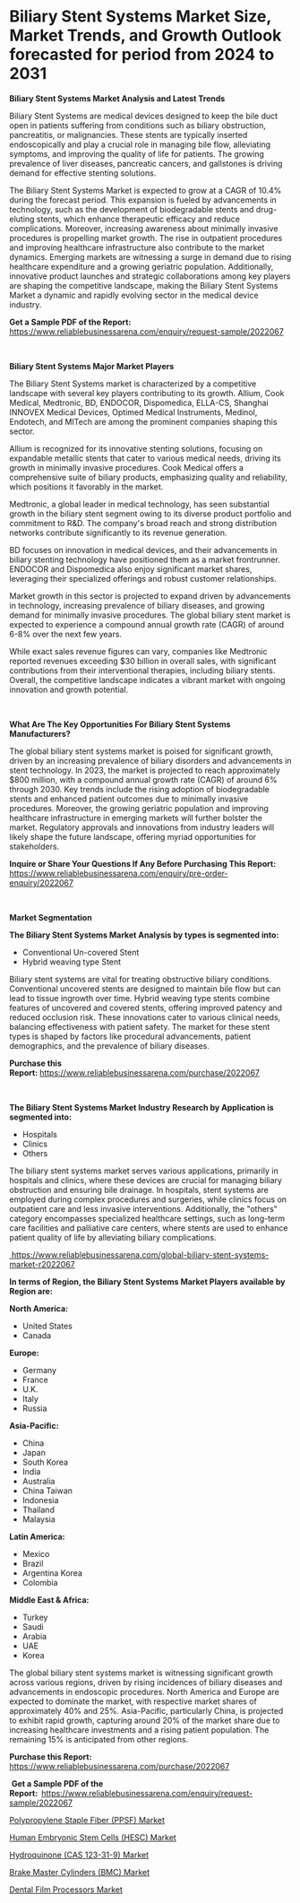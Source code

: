 <p><h1>Biliary Stent Systems Market Size, Market Trends, and Growth Outlook forecasted for period from 2024 to 2031</h1></p><p><strong>Biliary Stent Systems Market Analysis and Latest Trends</strong></p>
<p><p>Biliary Stent Systems are medical devices designed to keep the bile duct open in patients suffering from conditions such as biliary obstruction, pancreatitis, or malignancies. These stents are typically inserted endoscopically and play a crucial role in managing bile flow, alleviating symptoms, and improving the quality of life for patients. The growing prevalence of liver diseases, pancreatic cancers, and gallstones is driving demand for effective stenting solutions.</p><p>The Biliary Stent Systems Market is expected to grow at a CAGR of 10.4% during the forecast period. This expansion is fueled by advancements in technology, such as the development of biodegradable stents and drug-eluting stents, which enhance therapeutic efficacy and reduce complications. Moreover, increasing awareness about minimally invasive procedures is propelling market growth. The rise in outpatient procedures and improving healthcare infrastructure also contribute to the market dynamics. Emerging markets are witnessing a surge in demand due to rising healthcare expenditure and a growing geriatric population. Additionally, innovative product launches and strategic collaborations among key players are shaping the competitive landscape, making the Biliary Stent Systems Market a dynamic and rapidly evolving sector in the medical device industry.</p></p>
<p><strong>Get a Sample PDF of the Report:&nbsp;</strong> <a href="https://www.reliablebusinessarena.com/enquiry/request-sample/2022067?utm_campaign=1726&utm_medium=2&utm_source=Github&utm_content=ia&utm_term=28102024&utm_id=biliary-stent-systems">https://www.reliablebusinessarena.com/enquiry/request-sample/2022067</a></p>
<p>&nbsp;</p>
<p><strong>Biliary Stent Systems Major Market Players</strong></p>
<p><p>The Biliary Stent Systems market is characterized by a competitive landscape with several key players contributing to its growth. Allium, Cook Medical, Medtronic, BD, ENDOCOR, Dispomedica, ELLA-CS, Shanghai INNOVEX Medical Devices, Optimed Medical Instruments, Medinol, Endotech, and MITech are among the prominent companies shaping this sector.</p><p>Allium is recognized for its innovative stenting solutions, focusing on expandable metallic stents that cater to various medical needs, driving its growth in minimally invasive procedures. Cook Medical offers a comprehensive suite of biliary products, emphasizing quality and reliability, which positions it favorably in the market.</p><p>Medtronic, a global leader in medical technology, has seen substantial growth in the biliary stent segment owing to its diverse product portfolio and commitment to R&D. The company's broad reach and strong distribution networks contribute significantly to its revenue generation.</p><p>BD focuses on innovation in medical devices, and their advancements in biliary stenting technology have positioned them as a market frontrunner. ENDOCOR and Dispomedica also enjoy significant market shares, leveraging their specialized offerings and robust customer relationships.</p><p>Market growth in this sector is projected to expand driven by advancements in technology, increasing prevalence of biliary diseases, and growing demand for minimally invasive procedures. The global biliary stent market is expected to experience a compound annual growth rate (CAGR) of around 6-8% over the next few years.</p><p>While exact sales revenue figures can vary, companies like Medtronic reported revenues exceeding $30 billion in overall sales, with significant contributions from their interventional therapies, including biliary stents. Overall, the competitive landscape indicates a vibrant market with ongoing innovation and growth potential.</p></p>
<p>&nbsp;</p>
<p><strong>What Are The Key Opportunities For Biliary Stent Systems Manufacturers?</strong></p>
<p><p>The global biliary stent systems market is poised for significant growth, driven by an increasing prevalence of biliary disorders and advancements in stent technology. In 2023, the market is projected to reach approximately $800 million, with a compound annual growth rate (CAGR) of around 6% through 2030. Key trends include the rising adoption of biodegradable stents and enhanced patient outcomes due to minimally invasive procedures. Moreover, the growing geriatric population and improving healthcare infrastructure in emerging markets will further bolster the market. Regulatory approvals and innovations from industry leaders will likely shape the future landscape, offering myriad opportunities for stakeholders.</p></p>
<p><strong>Inquire or Share Your Questions If Any Before Purchasing This Report:</strong> <a href="https://www.reliablebusinessarena.com/enquiry/pre-order-enquiry/2022067?utm_campaign=1726&utm_medium=2&utm_source=Github&utm_content=ia&utm_term=28102024&utm_id=biliary-stent-systems">https://www.reliablebusinessarena.com/enquiry/pre-order-enquiry/2022067</a></p>
<p>&nbsp;</p>
<p><strong>Market Segmentation</strong></p>
<p><strong>The Biliary Stent Systems Market Analysis by types is segmented into:</strong></p>
<p><ul><li>Conventional Un-covered Stent</li><li>Hybrid weaving type Stent</li></ul></p>
<p><p>Biliary stent systems are vital for treating obstructive biliary conditions. Conventional uncovered stents are designed to maintain bile flow but can lead to tissue ingrowth over time. Hybrid weaving type stents combine features of uncovered and covered stents, offering improved patency and reduced occlusion risk. These innovations cater to various clinical needs, balancing effectiveness with patient safety. The market for these stent types is shaped by factors like procedural advancements, patient demographics, and the prevalence of biliary diseases.</p></p>
<p><strong>Purchase this Report:&nbsp;</strong><a href="https://www.reliablebusinessarena.com/purchase/2022067?utm_campaign=1726&utm_medium=2&utm_source=Github&utm_content=ia&utm_term=28102024&utm_id=biliary-stent-systems">https://www.reliablebusinessarena.com/purchase/2022067</a></p>
<p>&nbsp;</p>
<p><strong>The Biliary Stent Systems Market Industry Research by Application is segmented into:</strong></p>
<p><ul><li>Hospitals</li><li>Clinics</li><li>Others</li></ul></p>
<p><p>The biliary stent systems market serves various applications, primarily in hospitals and clinics, where these devices are crucial for managing biliary obstruction and ensuring bile drainage. In hospitals, stent systems are employed during complex procedures and surgeries, while clinics focus on outpatient care and less invasive interventions. Additionally, the "others" category encompasses specialized healthcare settings, such as long-term care facilities and palliative care centers, where stents are used to enhance patient quality of life by alleviating biliary complications.</p></p>
<p><a href="https://www.reliablebusinessarena.com/global-biliary-stent-systems-market-r2022067?utm_campaign=1726&utm_medium=2&utm_source=Github&utm_content=ia&utm_term=28102024&utm_id=biliary-stent-systems">&nbsp;https://www.reliablebusinessarena.com/global-biliary-stent-systems-market-r2022067</a></p>
<p><strong>In terms of Region, the Biliary Stent Systems Market Players available by Region are:</strong></p>
<p>
    <p> <strong> North America: </strong>
        <ul>
            <li>United States</li>
            <li>Canada</li>
        </ul>
        </p> 
    <p> <strong> Europe: </strong>
        <ul>
            <li>Germany</li>
            <li>France</li>
            <li>U.K.</li>
            <li>Italy</li>
            <li>Russia</li>
        </ul>
        </p> 
    <p> <strong> Asia-Pacific: </strong>
        <ul>
            <li>China</li>
            <li>Japan</li>
            <li>South Korea</li>
            <li>India</li>
            <li>Australia</li>
            <li>China Taiwan</li>
            <li>Indonesia</li>
            <li>Thailand</li>
            <li>Malaysia</li>
        </ul>
        </p> 
    <p> <strong> Latin America: </strong>
        <ul>
            <li>Mexico</li>
            <li>Brazil</li>
            <li>Argentina Korea</li>
            <li>Colombia</li>
        </ul>
        </p> 
    <p> <strong> Middle East & Africa: </strong>
        <ul>
            <li>Turkey</li>
            <li>Saudi</li>
            <li>Arabia</li>
            <li>UAE</li>
            <li>Korea</li>
        </ul>
    </p>
    </p>
<p><p>The global biliary stent systems market is witnessing significant growth across various regions, driven by rising incidences of biliary diseases and advancements in endoscopic procedures. North America and Europe are expected to dominate the market, with respective market shares of approximately 40% and 25%. Asia-Pacific, particularly China, is projected to exhibit rapid growth, capturing around 20% of the market share due to increasing healthcare investments and a rising patient population. The remaining 15% is anticipated from other regions.</p></p>
<p><strong>Purchase this Report: </strong><a href="https://www.reliablebusinessarena.com/purchase/2022067?utm_campaign=1726&utm_medium=2&utm_source=Github&utm_content=ia&utm_term=28102024&utm_id=biliary-stent-systems">https://www.reliablebusinessarena.com/purchase/2022067</a></p>
<p>&nbsp;<strong>Get a Sample PDF of the Report:&nbsp;&nbsp;</strong><a href="https://www.reliablebusinessarena.com/enquiry/request-sample/2022067?utm_campaign=1726&utm_medium=2&utm_source=Github&utm_content=ia&utm_term=28102024&utm_id=biliary-stent-systems">https://www.reliablebusinessarena.com/enquiry/request-sample/2022067</a></p>
<p><strong></strong></p>
<p><p><a href="https://www.linkedin.com/pulse/polypropylene-staple-fiber-ppsf-market-transformation-comparative-tgksc?utm_campaign=1726&utm_medium=2&utm_source=Github&utm_content=ia&utm_term=28102024&utm_id=biliary-stent-systems">Polypropylene Staple Fiber (PPSF) Market</a></p><p><a href="https://www.linkedin.com/pulse/human-embryonic-stem-cells-hesc-market-industry-landscape-erjle?trk=public_post_embed_feed-article-content&utm_campaign=1726&utm_medium=2&utm_source=Github&utm_content=ia&utm_term=28102024&utm_id=biliary-stent-systems">Human Embryonic Stem Cells (HESC) Market</a></p><p><a href="https://www.linkedin.com/pulse/global-hydroquinone-cas-123-31-9-market-focus-product-type-fauxc?utm_campaign=1726&utm_medium=2&utm_source=Github&utm_content=ia&utm_term=28102024&utm_id=biliary-stent-systems">Hydroquinone (CAS 123-31-9) Market</a></p><p><a href="https://www.linkedin.com/pulse/global-brake-master-cylinders-bmc-market-status-2024-2031-qapgc?utm_campaign=1726&utm_medium=2&utm_source=Github&utm_content=ia&utm_term=28102024&utm_id=biliary-stent-systems">Brake Master Cylinders (BMC) Market</a></p><p><a href="https://github.com/abbislposival/Market-Research-Report-List-1/blob/main/dental-film-processors-market.md?utm_campaign=1726&utm_medium=2&utm_source=Github&utm_content=ia&utm_term=28102024&utm_id=biliary-stent-systems">Dental Film Processors Market</a></p></p>